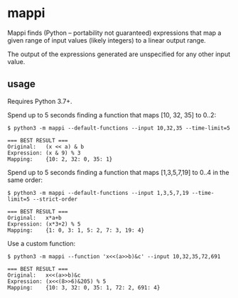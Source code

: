 # mappi

Mappi finds (Python – portability not guaranteed) expressions that map a given range of input values
(likely integers) to a linear output range.

The output of the expressions generated are unspecified for any other input value.

## usage

Requires Python 3.7+.

Spend up to 5 seconds finding a function that maps [10, 32, 35] to 0..2:

```shell
$ python3 -m mappi --default-functions --input 10,32,35 --time-limit=5

=== BEST RESULT ===
Original:   (x << a) & b
Expression: (x & 9) % 3
Mapping:    {10: 2, 32: 0, 35: 1}
```

Spend up to 5 seconds finding a function that maps [1,3,5,7,19] to 0..4 in the same order:

```shell
$ python3 -m mappi --default-functions --input 1,3,5,7,19 --time-limit=5 --strict-order

=== BEST RESULT ===
Original:   x*a+b
Expression: (x*3+2) % 5
Mapping:    {1: 0, 3: 1, 5: 2, 7: 3, 19: 4}
```

Use a custom function:

```shell
$ python3 -m mappi --function 'x<<(a>>b)&c' --input 10,32,35,72,691

=== BEST RESULT ===
Original:   x<<(a>>b)&c
Expression: (x<<(8>>6)&205) % 5
Mapping:    {10: 3, 32: 0, 35: 1, 72: 2, 691: 4}
```
